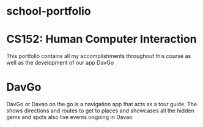 # school-portfolio
<h1>CS152: Human Computer Interaction</h1>
This portfolio contains all my accomplishments throughout this course as well as the development of our app DavGo
<h1>DavGo</h1>
DavGo or Davao on the go is a navigation app that acts as a tour guide. The shows directions and routes to get to places and showcases all the hidden gems and spots also live events ongoing in Davao
